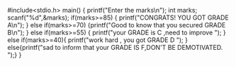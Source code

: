#include<stdio.h>
main()
{
printf("Enter the marks\n");
int marks;
scanf("%d",&marks);
if(marks>=85)
{
printf("CONGRATS! YOU GOT GRADE A\n");
}
else if(marks>=70)
{printf("Good to know that you secured GRADE B\n");
}
else if(marks>=55)
{
printf("your GRADE is C ,need to improve ");
}
else if(marks>=40){
printf("work hard , you got GRADE D ");
}
else{printf("sad to inform that your GRADE IS F,DON'T BE DEMOTIVATED. ");}
}

